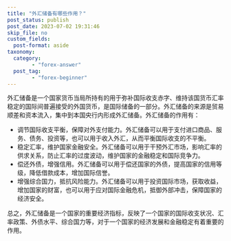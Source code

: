 ```yaml
---
title: "外汇储备有哪些作用？"
post_status: publish
post_date: 2023-07-02 19:31:46
skip_file: no
custom_fields: 
  post-format: aside
taxonomy:
  category:
        - "forex-answer"
  post_tag:
        - "forex-beginner"
---
```


外汇储备是一个国家货币当局所持有的用于弥补国际收支赤字、维持该国货币汇率稳定的国际间普遍接受的外国货币，是国际储备的一部分。外汇储备的来源是贸易顺差和资本流入，集中到本国央行内形成外汇储备。外汇储备的作用有：

- 调节国际收支平衡，保障对外支付能力。外汇储备可以用于支付进口商品、服务、债务、投资等，也可以用于收入外汇，从而平衡国际收支的不平衡。
- 稳定汇率，维护国家金融安全。外汇储备可以用于干预外汇市场，影响汇率的供求关系，防止汇率的过度波动，维护国家的金融稳定和国际竞争力。
- 偿还外债，增强信用。外汇储备可以用于偿还国家的外债，提高国家的信用等级，降低借款成本，增加国际信誉。
- 增强综合国力，抵抗风险能力。外汇储备可以用于投资国际市场，获取收益，增加国家的财富，也可以用于应对国际金融危机，抵御外部冲击，保障国家的经济安全。

总之，外汇储备是一个国家的重要经济指标，反映了一个国家的国际收支状况、汇率政策、外债水平、综合国力等，对于一个国家的经济发展和金融稳定有着重要的作用。
